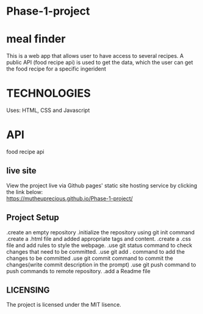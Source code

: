 # Phase-1-project
# meal finder
This is a web app that allows user to have access to several recipes. A public API (food recipe api) is used to get the data, which the user can get the food recipe for a specific ingerident
    
# TECHNOLOGIES
Uses: HTML, CSS and Javascript
# API
food recipe api
## live site
View the project live via Github pages' static site hosting service by clicking the link below:<br>
https://mutheuprecious.github.io/Phase-1-project/

## Project Setup
.create an empty repository
.initialize the repository using git init command
.create a .html file and added appropriate tags and content.
.create a .css file and add rules to style the webpage.
.use git status command to check changes that need to be committed.
.use git add . command to add the changes to be committed
.use git commit command to commit the changes(write commit description in the prompt)
.use git push command to push commands to remote repository.
.add a Readme file

## LICENSING
The project is licensed under the MIT lisence.


 